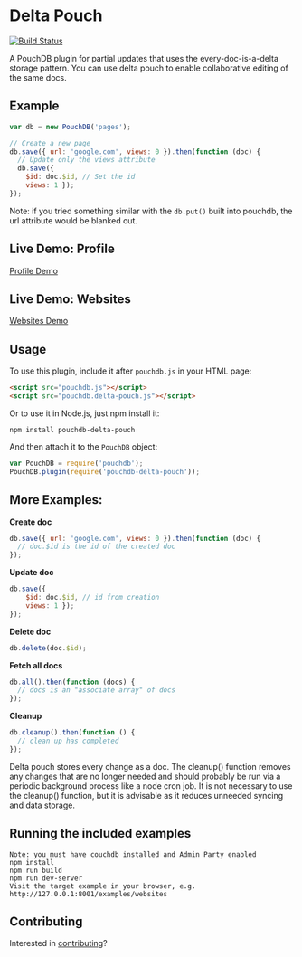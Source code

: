 Delta Pouch
=====

[![Build Status](https://travis-ci.org/pouchdb/plugin-seed.svg)](https://travis-ci.org/pouchdb/plugin-seed)

A PouchDB plugin for partial updates that uses the every-doc-is-a-delta storage pattern. You can use delta pouch to enable collaborative editing of the same docs.

Example
----

```js
var db = new PouchDB('pages');

// Create a new page
db.save({ url: 'google.com', views: 0 }).then(function (doc) {
  // Update only the views attribute
  db.save({
    $id: doc.$id, // Set the id
    views: 1 });
});
```

Note: if you tried something similar with the `db.put()` built into pouchdb, the url attribute would be blanked out.

Live Demo: Profile
----
[Profile Demo](http://redgeoff.github.io/delta-pouch/examples/profile/?iris)

Live Demo: Websites
----
[Websites Demo](http://redgeoff.github.io/delta-pouch/examples/websites/?iris)

Usage
----

To use this plugin, include it after `pouchdb.js` in your HTML page:

```html
<script src="pouchdb.js"></script>
<script src="pouchdb.delta-pouch.js"></script>
```

Or to use it in Node.js, just npm install it:

```
npm install pouchdb-delta-pouch
```

And then attach it to the `PouchDB` object:

```js
var PouchDB = require('pouchdb');
PouchDB.plugin(require('pouchdb-delta-pouch'));
```

More Examples:
----

**Create doc**
```js
db.save({ url: 'google.com', views: 0 }).then(function (doc) {
  // doc.$id is the id of the created doc
});
```

**Update doc**
```js
db.save({
    $id: doc.$id, // id from creation
    views: 1 });
});
```

**Delete doc**
```js
db.delete(doc.$id);
```

**Fetch all docs**
```js
db.all().then(function (docs) {
  // docs is an "associate array" of docs
});
```

**Cleanup**
```js
db.cleanup().then(function () {
  // clean up has completed
});
```
Delta pouch stores every change as a doc. The cleanup() function removes any changes that are no longer needed and should probably be run via a periodic background process like a node cron job. It is not necessary to use the cleanup() function, but it is advisable as it reduces unneeded syncing and data storage.

Running the included examples
----
    Note: you must have couchdb installed and Admin Party enabled
    npm install
    npm run build
    npm run dev-server
    Visit the target example in your browser, e.g. http://127.0.0.1:8001/examples/websites

Contributing
----
Interested in [contributing](CONTRIBUTING.md)?
